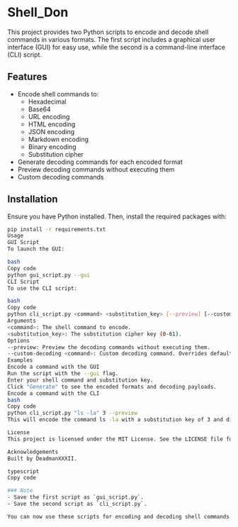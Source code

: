 # Shell_Don

This project provides two Python scripts to encode and decode shell commands in various formats. The first script includes a graphical user interface (GUI) for easy use, while the second is a command-line interface (CLI) script.

## Features

- Encode shell commands to:
  - Hexadecimal
  - Base64
  - URL encoding
  - HTML encoding
  - JSON encoding
  - Markdown encoding
  - Binary encoding
  - Substitution cipher
- Generate decoding commands for each encoded format
- Preview decoding commands without executing them
- Custom decoding commands

## Installation

Ensure you have Python installed. Then, install the required packages with:

```bash
pip install -r requirements.txt
Usage
GUI Script
To launch the GUI:

bash
Copy code
python gui_script.py --gui
CLI Script
To use the CLI script:

bash
Copy code
python cli_script.py <command> <substitution_key> [--preview] [--custom-decoding <command>]
Arguments
<command>: The shell command to encode.
<substitution_key>: The substitution cipher key (0-61).
Options
--preview: Preview the decoding commands without executing them.
--custom-decoding <command>: Custom decoding command. Overrides default decoding commands.
Examples
Encode a command with the GUI
Run the script with the --gui flag.
Enter your shell command and substitution key.
Click "Generate" to see the encoded formats and decoding payloads.
Encode a command with the CLI
bash
Copy code
python cli_script.py "ls -la" 3 --preview
This will encode the command ls -la with a substitution key of 3 and display the decoding commands.

License
This project is licensed under the MIT License. See the LICENSE file for details.

Acknowledgements
Built by DeadmanXXXII.

typescript
Copy code

### Note
- Save the first script as `gui_script.py`.
- Save the second script as `cli_script.py`.

You can now use these scripts for encoding and decoding shell commands with both a graphical interface and command-line interface.





